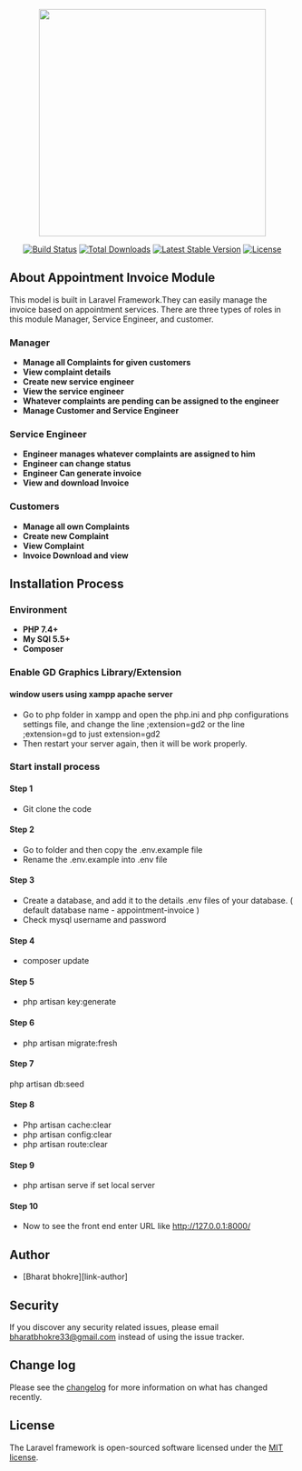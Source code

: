 <p align="center"><a href="https://laravel.com" target="_blank"><img src="https://raw.githubusercontent.com/laravel/art/master/logo-lockup/5%20SVG/2%20CMYK/1%20Full%20Color/laravel-logolockup-cmyk-red.svg" width="400"></a></p>

<p align="center">
<a href="https://travis-ci.org/laravel/framework"><img src="https://travis-ci.org/laravel/framework.svg" alt="Build Status"></a>
<a href="https://packagist.org/packages/laravel/framework"><img src="https://img.shields.io/packagist/dt/laravel/framework" alt="Total Downloads"></a>
<a href="https://packagist.org/packages/laravel/framework"><img src="https://img.shields.io/packagist/v/laravel/framework" alt="Latest Stable Version"></a>
<a href="https://packagist.org/packages/laravel/framework"><img src="https://img.shields.io/packagist/l/laravel/framework" alt="License"></a>
</p>

## About Appointment Invoice Module

This model is built in Laravel Framework.They can easily manage the invoice based on appointment services. There are three types of roles in this module Manager, Service Engineer, and customer.

### Manager
- **Manage all Complaints for given customers**
- **View complaint details** 
- **Create new service engineer**
- **View the service engineer**
- **Whatever complaints are pending can be assigned to the engineer**
- **Manage Customer and Service Engineer**

### Service Engineer
- **Engineer manages whatever complaints are assigned to him**
- **Engineer can change status**
- **Engineer Can generate invoice**
- **View and download Invoice**

### Customers
- **Manage all own Complaints**
- **Create new Complaint**
- **View Complaint**
- **Invoice Download and view**


## Installation Process

### Environment
- **PHP 7.4+**
- **My SQl 5.5+**
- **Composer**

### Enable GD Graphics Library/Extension

#### window users using xampp apache server
- Go to php folder in xampp and open the php.ini and php configurations settings file, and change the line ;extension=gd2 or the line ;extension=gd to just extension=gd2
- Then restart your server again, then it will be work properly.

### Start install process

#### Step 1
- Git clone the code 

#### Step 2
- Go to folder and then copy the .env.example file 
- Rename the .env.example into .env file

#### Step 3
- Create a database, and add it to the details .env files of your database. ( default database name - appointment-invoice )
- Check mysql username and password

#### Step 4
- composer update

#### Step 5
- php artisan key:generate

#### Step 6
- php artisan migrate:fresh

#### Step 7
php artisan db:seed

#### Step 8
- Php artisan cache:clear
- php artisan config:clear
- php artisan route:clear

#### Step 9
- php artisan serve if set local server

#### Step 10
- Now to see the front end enter URL like http://127.0.0.1:8000/


## Author

- [Bharat bhokre][link-author]

## Security

If you discover any security related issues, please email bharatbhokre33@gmail.com instead of using the issue tracker.

## Change log

Please see the [changelog](CHANGELOG.md) for more information on what has changed recently.

## License

The Laravel framework is open-sourced software licensed under the [MIT license](https://opensource.org/licenses/MIT).
